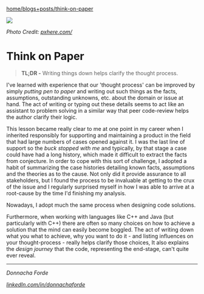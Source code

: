 [home/](../../)[blogs+posts/](../)[think-on-paper](./)


<img src="https://c.pxhere.com/photos/84/94/office_startup_business_home_office_businessman_notebook_laptop_computer-764432.jpg!d">

_Photo Credit: [pxhere.com/](https://pxhere.com/en/photo/680859)_




# Think on Paper

>**TL;DR -** Writing things down helps clarify the thought process.


I've learned with experience that our 'thought process' can be improved by simply _putting pen to paper_ and writing out such things as the facts, assumptions, outstanding unknowns, etc. about the domain or issue at hand. The act of writing or typing out these details seems to act like an assistant to problem solving in a similar way that peer code-review helps the author clarify their logic. 

This lesson became really clear to me at one point in my career when I inherited responsibly for supporting and maintaining a product in the field that had large numbers of cases opened against it. I was the last line of support so the _buck stopped with me_ and typically, by that stage a case could have had a long history, which made it difficult to extract the facts from conjecture. In order to cope with this sort of challenge, I adopted a habit of summarizing the case histories detailing known facts, assumptions and the theories as to the cause. Not only did it provide assurance to all stakeholders, but I found the process to be invaluable at getting to the crux of the issue and I regularly surprised myself in how I was able to arrive at a root-cause by the time I'd finishing my analysis. 

Nowadays, I adopt much the same process when designing code solutions. 

Furthermore, when working with languages like C++ and Java (but particularly with C++) there are often so many choices on how to achieve a solution that the mind can easily become boggled. The act of writing down what you what to achieve, why you want to do it - and listing influences on your thought-process - really helps clarify those choices, It also explains the _design journey_ that the code, representing the end-stage, can't quite ever reveal. 



***
_Donnacha Forde_

_[linkedIn.com/in/donnachaforde](https://www.linkedin.com/in/donnachaforde)_